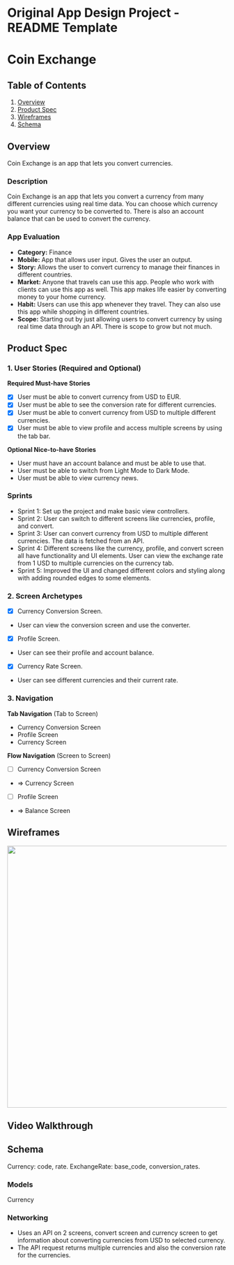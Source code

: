 Original App Design Project - README Template
===

# Coin Exchange

## Table of Contents

1. [Overview](#Overview)
2. [Product Spec](#Product-Spec)
3. [Wireframes](#Wireframes)
4. [Schema](#Schema)

## Overview
Coin Exchange is an app that lets you convert currencies.

### Description

Coin Exchange is an app that lets you convert a currency from many different currencies using real time data. You can choose which currency you want your currency to be converted to. There is also an account balance that can be used to convert the currency.

### App Evaluation

   - **Category:** Finance
   - **Mobile:** App that allows user input. Gives the user an output.
   - **Story:** Allows the user to convert currency to manage their finances in different countries.
   - **Market:** Anyone that travels can use this app. People who work with clients can use this app as well. This app makes life easier by converting money to your home currency.
   - **Habit:** Users can use this app whenever they travel. They can also use this app while shopping in different countries.
   - **Scope:** Starting out by just allowing users to convert currency by using real time data through an API. There is scope to grow but not much.

## Product Spec

### 1. User Stories (Required and Optional)

**Required Must-have Stories**

- [x] User must be able to convert currency from USD to EUR.
- [x] User must be able to see the conversion rate for different currencies.
- [x] User must be able to convert currency from USD to multiple different currencies.
- [x] User must be able to view profile and access multiple screens by using the tab bar.

**Optional Nice-to-have Stories**

* User must have an account balance and must be able to use that.
* User must be able to switch from Light Mode to Dark Mode.
* User must be able to view currency news.

### Sprints

* Sprint 1: Set up the project and make basic view controllers.
* Sprint 2: User can switch to different screens like currencies, profile, and convert.
* Sprint 3: User can convert currency from USD to multiple different currencies. The data is fetched from an API.
* Sprint 4: Different screens like the currency, profile, and convert screen all have functionality and UI elements. User can view the exchange rate from 1 USD to              multiple currencies on the currency tab.
* Sprint 5: Improved the UI and changed different colors and styling along with adding rounded edges to some elements.

### 2. Screen Archetypes

- [x] Currency Conversion Screen.
* User can view the conversion screen and use the converter.
- [x] Profile Screen.
* User can see their profile and account balance.
- [x] Currency Rate Screen.
* User can see different currencies and their current rate.
 
### 3. Navigation

**Tab Navigation** (Tab to Screen)

* Currency Conversion Screen
* Profile Screen
* Currency Screen

**Flow Navigation** (Screen to Screen)

- [ ] Currency Conversion Screen
* => Currency Screen
- [ ] Profile Screen
* => Balance Screen


## Wireframes

<img src="https://github.com/SahilSethi5/iOS-Development-Capstone/blob/main/IMG_5876.jpeg" width=600>

## Video Walkthrough

<blockquote class="imgur-embed-pub" lang="en" data-id="a/XDjNweK"><a href="//imgur.com/XDjNweK"></a></blockquote><script async src="//s.imgur.com/min/embed.js" charset="utf-8"></script>

## Schema 

Currency: code, rate.
ExchangeRate: base_code, conversion_rates.

### Models

Currency

### Networking

- Uses an API on 2 screens, convert screen and currency screen to get information about converting currencies from USD to selected currency.
- The API request returns multiple currencies and also the conversion rate for the currencies.
